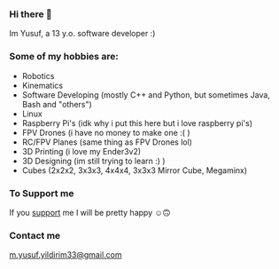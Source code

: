 ### Hi there 👋
Im Yusuf, a 13 y.o. software developer :)

### Some of my hobbies are:
- Robotics
- Kinematics
- Software Developing (mostly C++ and Python, but sometimes Java, Bash and "others")
- Linux
- Raspberry Pi's (idk why i put this here but i love raspberry pi's)
- FPV Drones (i have no money to make one :( )
- RC/FPV Planes (same thing as FPV Drones lol)
- 3D Printing (i love my Ender3v2)
- 3D Designing (im still trying to learn :) )
- Cubes (2x2x2, 3x3x3, 4x4x4, 3x3x3 Mirror Cube, Megaminx)

### To Support me
If you [support](https://www.patreon.com/Tachion) me I will be pretty happy ☺️🙃


### Contact me
m.yusuf.yildirim33@gmail.com
